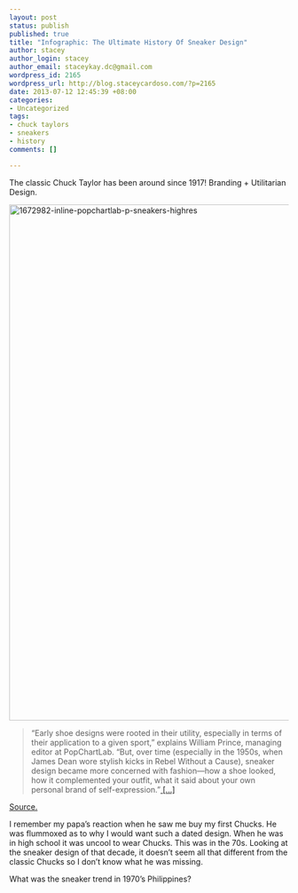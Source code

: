 ```yaml
--- 
layout: post
status: publish
published: true
title: "Infographic: The Ultimate History Of Sneaker Design"
author: stacey
author_login: stacey
author_email: staceykay.dc@gmail.com
wordpress_id: 2165
wordpress_url: http://blog.staceycardoso.com/?p=2165
date: 2013-07-12 12:45:39 +08:00
categories: 
- Uncategorized
tags: 
- chuck taylors
- sneakers
- history
comments: []

---
```

The classic Chuck Taylor has been around since 1917! Branding + Utilitarian Design.

<a href="http://blog.staceycardoso.com/wp-content/uploads/2013/07/1672982-inline-popchartlab-p-sneakers-highres.jpg"><img class="aligncenter size-large wp-image-2166" alt="1672982-inline-popchartlab-p-sneakers-highres" src="http://blog.staceycardoso.com/wp-content/uploads/2013/07/1672982-inline-popchartlab-p-sneakers-highres-682x1024.jpg" width="620" height="930" /></a>
<blockquote>“Early shoe designs were rooted in their utility, especially in terms of their application to a given sport,” explains William Prince, managing editor at PopChartLab. “But, over time (especially in the 1950s, when James Dean wore stylish kicks in Rebel Without a Cause), sneaker design became more concerned with fashion—how a shoe looked, how it complemented your outfit, what it said about your own personal brand of self-expression.”<a href="http://www.fastcodesign.com/1672982/infographic-the-ultimate-history-of-sneaker-design#2" target="_blank"> […]</a></blockquote>
<a href="http://www.fastcodesign.com/1672982/infographic-the-ultimate-history-of-sneaker-design" target="_blank">Source.</a>

I remember my papa’s reaction when he saw me buy my first Chucks. He was flummoxed as to why I would want such a dated design. When he was in high school it was uncool to wear Chucks. This was in the 70s. Looking at the sneaker design of that decade, it doesn’t seem all that different from the classic Chucks so I don’t know what he was missing.

What was the sneaker trend in 1970’s Philippines?
